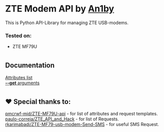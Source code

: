 # ZTE Modem API by [An1by](https://aniby.net)
This is Python API-Library for managing ZTE USB-modems.
### Tested on:
* ZTE MF79U
#
## Documentation
[Attributes list](./docs/ATTRIBUTES.md)\
[**--get** arguments](./docs/GET_ARGUMENTS.md)
#
## ♥ Special thanks to:
[pmcrwf-mid/ZTE-MF79U-api](https://github.com/pmcrwf-mid/ZTE-MF79U-api) - for list of attributes and request templates.\
[paulo-correia/ZTE_API_and_Hack](https://github.com/paulo-correia/ZTE_API_and_Hack) - for list of Requests.\
[rkarimabadi/ZTE-MF79-usb-modem-Send-SMS](https://github.com/rkarimabadi/ZTE-MF79-usb-modem-Send-SMS) - for useful SMS Request.